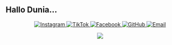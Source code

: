 ## Hallo Dunia...  
    
<!-- <h3 align="center">
  <img src="https://readme-typing-svg.demolab.com/?lines=Backend%20Developer;Frontend%20Developer;Mahasiswa%20De%20La%20Salle%20Manado;Coding%20Saja,%20Karena%20Nga%20So%20Deng%20Dia&center=true&width=700&height=45&color=3498db&vCenter=true&pause=1000&size=25" />
</h3> 
 
<h3 align="center">Hallooo, Saya <a href="https://github.com/Uriadutu">Uria Dutu</a></h3> 
<!--<h5 align="center">&darr;&darr;Jangan lupa follow&darr;&darr;</h5> -->
 <p align="center">
  <a href="https://www.instagram.com/uriiaaaa?igsh=MXBsM2xwNnQzd25oZw==">
    <img src="https://img.shields.io/badge/uriiaaaa-E4405F?style=for-the-badge&logo=instagram&logoColor=white" alt="Instagram">
  </a>
  <a href="https://www.tiktok.com/@uriadutu_">
    <img src="https://img.shields.io/badge/404 | NotFound-000000?style=for-the-badge&logo=tiktok&logoColor=white" alt="TikTok">
  </a>
  <a href="https://www.facebook.com/profile.php?id=100084841355759">
    <img src="https://img.shields.io/badge/Uria&nbsp;Dutu-1877F2?style=for-the-badge&logo=facebook&logoColor=white" alt="Facebook">
  </a>
  <a href="https://github.com/Uriadutu">
    <img src="https://img.shields.io/badge/Uriadutu-181717?style=for-the-badge&logo=github&logoColor=white" alt="GitHub">
  </a>
  <a href="mailto:balisoan03@example.com">
    <img src="https://img.shields.io/badge/Uria&nbsp;Dutu-D14836?style=for-the-badge&logo=gmail&logoColor=white" alt="Email">
  </a>
</p>

<!-- ## L & T: -->
<p align="center"> <a  align="center" href="https://github.com/Uriadutu"><img src="https://skillicons.dev/icons?i=vscode,github,mysql,firebase,python,js,c,express,arduino,nodejs,react,php,tailwind,laravel,typescript"> </a> </p>


<!-- ## Statistik:
<p align="center">
  <img height="200px" src="https://github-readme-stats.vercel.app/api?username=Uriadutu&hide_border=true&show_icons=true&count_private=true&theme=tokyonight&bg_color=151515">
  <a href="https://github.com/Uriadutu">      
    <img height="200px" title="stats" alt="streak" src="https://github-readme-streak-stats.herokuapp.com/?user=Uriadutu&theme=tokyonight&hide_border=true&stroke=f53b3b"/>
  </a>
</p> -->





